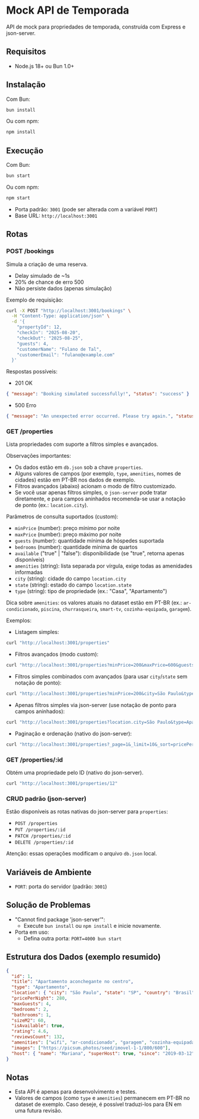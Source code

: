 # Mock API de Temporada

API de mock para propriedades de temporada, construída com Express e json-server.

## Requisitos
- Node.js 18+ ou Bun 1.0+

## Instalação

Com Bun:
```bash
bun install
```

Ou com npm:
```bash
npm install
```

## Execução

Com Bun:
```bash
bun start
```

Ou com npm:
```bash
npm start
```

- Porta padrão: `3001` (pode ser alterada com a variável `PORT`)
- Base URL: `http://localhost:3001`

## Rotas

### POST /bookings
Simula a criação de uma reserva.

- Delay simulado de ~1s
- 20% de chance de erro 500
- Não persiste dados (apenas simulação)

Exemplo de requisição:
```bash
curl -X POST "http://localhost:3001/bookings" \
  -H "Content-Type: application/json" \
  -d '{
    "propertyId": 12,
    "checkIn": "2025-08-20",
    "checkOut": "2025-08-25",
    "guests": 4,
    "customerName": "Fulano de Tal",
    "customerEmail": "fulano@example.com"
  }'
```

Respostas possíveis:
- 201 OK
```json
{ "message": "Booking simulated successfully!", "status": "success" }
```
- 500 Erro
```json
{ "message": "An unexpected error occurred. Please try again.", "status": "error" }
```

### GET /properties
Lista propriedades com suporte a filtros simples e avançados.

Observações importantes:
- Os dados estão em `db.json` sob a chave `properties`.
- Alguns valores de campos (por exemplo, `type`, `amenities`, nomes de cidades) estão em PT-BR nos dados de exemplo.
- Filtros avançados (abaixo) acionam o modo de filtro customizado.
- Se você usar apenas filtros simples, o `json-server` pode tratar diretamente, e para campos aninhados recomenda-se usar a notação de ponto (ex.: `location.city`).

Parâmetros de consulta suportados (custom):
- `minPrice` (number): preço mínimo por noite
- `maxPrice` (number): preço máximo por noite
- `guests` (number): quantidade mínima de hóspedes suportada
- `bedrooms` (number): quantidade mínima de quartos
- `available` ("true" | "false"): disponibilidade (se "true", retorna apenas disponíveis)
- `amenities` (string): lista separada por vírgula, exige todas as amenidades informadas
- `city` (string): cidade do campo `location.city`
- `state` (string): estado do campo `location.state`
- `type` (string): tipo de propriedade (ex.: "Casa", "Apartamento")

Dica sobre `amenities`: os valores atuais no dataset estão em PT-BR (ex.: `ar-condicionado`, `piscina`, `churrasqueira`, `smart-tv`, `cozinha-equipada`, `garagem`).

Exemplos:

- Listagem simples:
```bash
curl "http://localhost:3001/properties"
```

- Filtros avançados (modo custom):
```bash
curl "http://localhost:3001/properties?minPrice=200&maxPrice=600&guests=4&available=true&amenities=wifi,garagem"
```

- Filtros simples combinados com avançados (para usar `city`/`state` sem notação de ponto):
```bash
curl "http://localhost:3001/properties?minPrice=200&city=São Paulo&type=Apartamento"
```

- Apenas filtros simples via json-server (use notação de ponto para campos aninhados):
```bash
curl "http://localhost:3001/properties?location.city=São Paulo&type=Apartamento"
```

- Paginação e ordenação (nativo do json-server):
```bash
curl "http://localhost:3001/properties?_page=1&_limit=10&_sort=pricePerNight&_order=asc"
```

### GET /properties/:id
Obtém uma propriedade pelo ID (nativo do json-server).
```bash
curl "http://localhost:3001/properties/12"
```

### CRUD padrão (json-server)
Estão disponíveis as rotas nativas do json-server para `properties`:
- `POST /properties`
- `PUT /properties/:id`
- `PATCH /properties/:id`
- `DELETE /properties/:id`

Atenção: essas operações modificam o arquivo `db.json` local.

## Variáveis de Ambiente
- `PORT`: porta do servidor (padrão: `3001`)

## Solução de Problemas
- "Cannot find package 'json-server'":
  - Execute `bun install` ou `npm install` e inicie novamente.
- Porta em uso:
  - Defina outra porta: `PORT=4000 bun start`

## Estrutura dos Dados (exemplo resumido)
```json
{
  "id": 1,
  "title": "Apartamento aconchegante no centro",
  "type": "Apartamento",
  "location": { "city": "São Paulo", "state": "SP", "country": "Brasil" },
  "pricePerNight": 280,
  "maxGuests": 4,
  "bedrooms": 2,
  "bathrooms": 1,
  "sizeM2": 60,
  "isAvailable": true,
  "rating": 4.6,
  "reviewsCount": 132,
  "amenities": ["wifi", "ar-condicionado", "garagem", "cozinha-equipada", "smart-tv", "lavadora"],
  "images": ["https://picsum.photos/seed/imovel-1-1/800/600"],
  "host": { "name": "Mariana", "superHost": true, "since": "2019-03-12" }
}
```

## Notas
- Esta API é apenas para desenvolvimento e testes.
- Valores de campos (como `type` e `amenities`) permanecem em PT-BR no dataset de exemplo. Caso deseje, é possível traduzi-los para EN em uma futura revisão.
